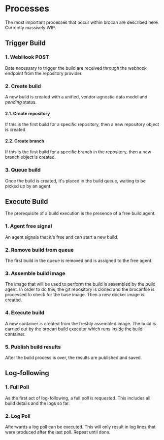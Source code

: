 # Processes

The most important processes that occur within brocan are described here. Currently massively WIP.

## Trigger Build

### 1. WebHook POST

Data necessary to trigger the build are received through the webhook endpoint from the repository provider.

### 2. Create build

A new build is created with a unified, vendor-agnostic data model and *pending* status. 

#### 2.1. Create repository

If this is the first build for a specific repository, then a new repository object is created.

#### 2.2. Create branch

If this is the first build for a specific branch in the repository, then a new branch object is created.

### 3. Queue build

Once the build is created, it's placed in the build queue, waiting to be picked up by an agent.

## Execute Build

The prerequisite of a build execution is the presence of a free build agent.

### 1. Agent free signal

An agent signals that it's free and can start a new build.

### 2. Remove build from queue

The first build in the queue is removed and is assigned to the free agent.

### 3. Assemble build image

The image that will be used to perform the build is assembled by the build agent. In order to do this, the git repository is cloned and the brocanfile is processed to check for the base image. Then a new docker image is created.

### 4. Execute build

A new container is created from the freshly assembled image. The build is carried out by the brocan build executor which runs inside the build container.

### 5. Publish build results

After the build process is over, the results are published and saved.

## Log-following

### 1. Full Poll

As the first act of log-following, a full poll is requested. This includes all build details and the logs so far.

### 2. Log Poll

Afterwards a log poll can be executed. This will only result in log lines that were produced after the last poll. Repeat until done.



